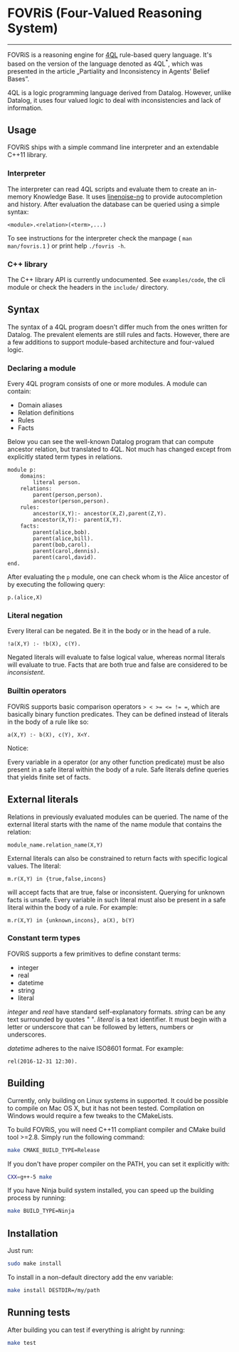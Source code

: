 # FOVRiS (Four-Valued Reasoning System)
--------

FOVRiS is a reasoning engine for [4QL](http://4ql.org) rule-based query language. It's based on
the version of the language denoted as 4QL<sup>*</sup>, which was presented in
the article „Partiality and Inconsistency in Agents’ Belief Bases”.

4QL is a logic programming language derived from Datalog. However, unlike Datalog,
it uses four valued logic to deal with inconsistencies and lack of information.

## Usage

FOVRiS ships with a simple command line interpreter and an extendable
C++11 library.

### Interpreter

The interpreter can read 4QL scripts and evaluate them to create an in-memory Knowledge
Base. It uses [linenoise-ng](https://github.com/arangodb/linenoise-ng) to provide autocompletion and history. 
After evaluation the database can be queried using a simple syntax:

`<module>.<relation>(<term>,...)`

To see instructions for the interpreter check the manpage ( `man man/fovris.1` ) or
print help `./fovris -h`.

### C++ library

The C++ library API is currently undocumented. See `examples/code`, the cli module or check
the headers in the `include/` directory.

## Syntax

The syntax of a 4QL program doesn't differ much from the ones written for Datalog. The
prevalent elements are still rules and facts. However, there are a few additions to
support module-based architecture and four-valued logic.

### Declaring a module

Every 4QL program consists of one or more modules. A module can contain:

- Domain aliases
- Relation definitions
- Rules
- Facts

Below you can see the well-known Datalog program that can compute ancestor relation, but translated to 4QL. 
Not much has changed except from explicitly stated term types in relations.
```
module p:
    domains:
        literal person.
    relations:
        parent(person,person).
        ancestor(person,person).
    rules:
        ancestor(X,Y):- ancestor(X,Z),parent(Z,Y).
        ancestor(X,Y):- parent(X,Y).
    facts:
        parent(alice,bob).
        parent(alice,bill).
        parent(bob,carol).
        parent(carol,dennis).
        parent(carol,david).
end.
```

After evaluating the `p` module, one can check whom is the Alice ancestor of by executing the following query:

```
p.(alice,X)
```

### Literal negation

Every literal can be negated. Be it in the body or in the head of a rule.

```
!a(X,Y) :- !b(X), c(Y).
```

Negated literals will evaluate to false logical value, whereas normal literals
will evaluate to true. Facts that are both true and false are considered to be *inconsistent*.

### Builtin operators

FOVRiS supports basic comparison operators `> < >= <= != =`, which are basically binary function
predicates. They can be defined instead of literals in the body of a rule like so:

```
a(X,Y) :- b(X), c(Y), X<Y.
```

Notice:

Every variable in a operator (or any other function predicate) must be also present in a safe
 literal within the body of a rule. Safe literals define queries that yields finite set of facts.

## External literals

Relations in previously evaluated modules can be queried. The name of the external literal
starts with the name of the name module that contains the relation:

```
module_name.relation_name(X,Y)
```

External literals can also be constrained to return facts with specific logical values.
The literal:

```
m.r(X,Y) in {true,false,incons}
```

will accept facts that are true, false or inconsistent.
Querying for unknown facts is unsafe. Every variable in such literal must also be present
in a safe literal within the body of a rule. For example:

```
m.r(X,Y) in {unknown,incons}, a(X), b(Y)
```

### Constant term types

FOVRiS supports a few primitives to define constant terms:

- integer
- real
- datetime
- string
- literal

*integer* and *real* have standard self-explanatory formats. 
*string* can be any text surrounded by quotes " ".
*literal* is a text identifier. It must begin with a letter or underscore that can be followed by letters, numbers or underscores.

*datetime* adheres to the naive ISO8601 format. For example:
```
rel(2016-12-31 12:30).
```

## Building

Currently, only building on Linux systems in supported. It could be possible to compile on Mac OS X, but it has not been tested. Compilation on Windows would require a few tweaks to the CMakeLists.

To build FOVRiS, you will need C++11 compliant compiler and CMake build tool >=2.8. Simply run the following command:

```bash
make CMAKE_BUILD_TYPE=Release
```
If you don't have proper compiler on the PATH, you can set it explicitly with:
```bash
CXX=g++-5 make
```

If you have Ninja build system installed, you 
can speed up the building process by running:
```bash
make BUILD_TYPE=Ninja
```

## Installation

Just run:

```bash
sudo make install
```

To install in a non-default directory add the env variable:

```bash
make install DESTDIR=/my/path
```

## Running tests

After building you can test if everything is alright by running:
```bash
make test
```
